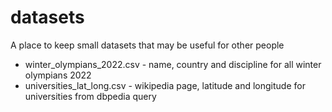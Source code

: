 # datasets
A place to keep small datasets that may be useful for other people

- winter_olympians_2022.csv - name, country and discipline for all winter olympians 2022
- universities_lat_long.csv - wikipedia page, latitude and longitude for universities from dbpedia query
